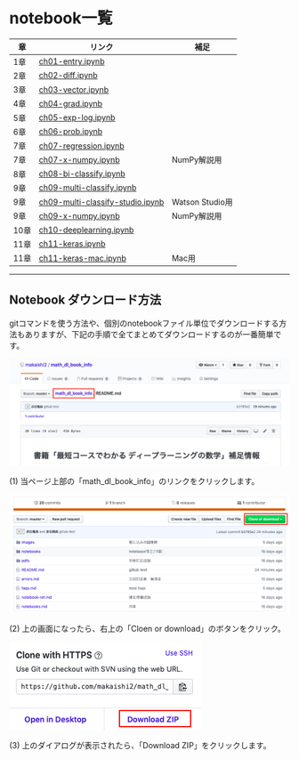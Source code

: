 # notebook一覧

|章  |リンク  |補足  |
|---|---|---|
|1章  |[ch01-entry.ipynb](notebooks/ch01-entry.ipynb)  |  |
|2章 |[ch02-diff.ipynb](notebooks/ch02-diff.ipynb)  |  |
|3章 | [ch03-vector.ipynb](notebooks/ch03-vector.ipynb) | |
|4章 | [ch04-grad.ipynb](notebooks/ch04-grad.ipynb) | |
|5章 | [ch05-exp-log.ipynb](notebooks/ch05-exp-log.ipynb) | |
|6章 | [ch06-prob.ipynb](notebooks/ch06-prob.ipynb) | |
|7章 | [ch07-regression.ipynb](notebooks/ch07-regression.ipynb) | |
|7章 | [ch07-x-numpy.ipynb](notebooks/ch07-x-numpy.ipynb) | NumPy解説用|
|8章 | [ch08-bi-classify.ipynb](notebooks/ch08-bi-classify.ipynb) | |
|9章 | [ch09-multi-classify.ipynb](notebooks/ch09-multi-classify.ipynb) | |
|9章 | [ch09-multi-classify-studio.ipynb](notebooks/ch09-multi-classify-studio.ipynb) |Watson Studio用 |
|9章 | [ch09-x-numpy.ipynb](notebooks/ch09-x-numpy.ipynb) |NumPy解説用 |
|10章 | [ch10-deeplearning.ipynb](notebooks/ch10-deeplearning.ipynb) | |
|11章 | [ch11-keras.ipynb](notebooks/ch11-keras.ipynb) | |
|11章 | [ch11-keras-mac.ipynb](notebooks/ch11-keras-mac.ipynb) |Mac用 |

---

## Notebook ダウンロード方法
gitコマンドを使う方法や、個別のnotebookファイル単位でダウンロードする方法もありますが、下記の手順で全てまとめてダウンロードするのが一番簡単です。

![手順1](images/download1.png)

(1) 当ページ上部の「math_dl_book_info」のリンクをクリックします。

![手順2](images/download2.png)

(2) 上の画面になったら、右上の「Cloen or download」のボタンをクリック。

![手順3](images/download3.png)

(3) 上のダイアログが表示されたら、「Download ZIP」をクリックします。


